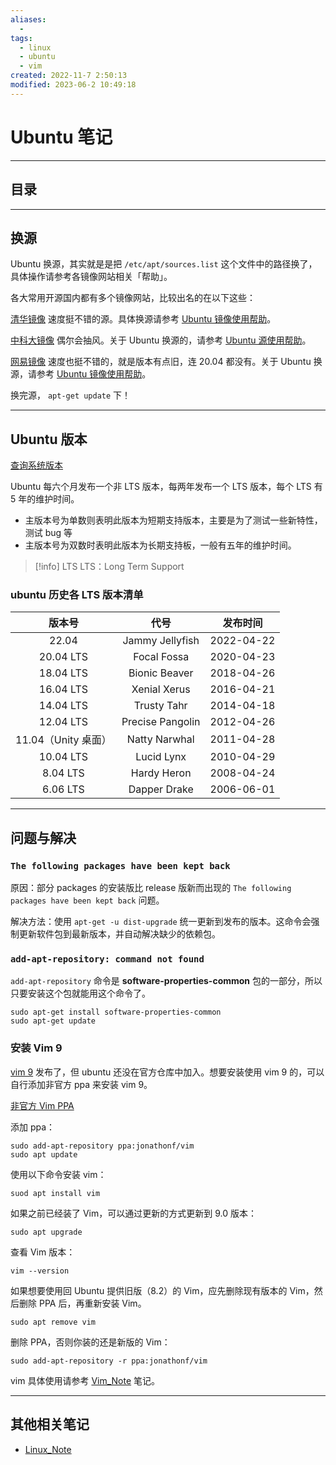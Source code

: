 ```yaml
---
aliases:
  - 
tags:
  - linux
  - ubuntu
  - vim
created: 2022-11-7 2:50:13
modified: 2023-06-2 10:49:18
---
```

# Ubuntu 笔记

---

## 目录

---

## <span id="ubuntu_chsource">换源</span>

Ubuntu 换源，其实就是是把 `/etc/apt/sources.list` 这个文件中的路径换了，具体操作请参考各镜像网站相关「帮助」。

各大常用开源国内都有多个镜像网站，比较出名的在以下这些：

[清华镜像](https://mirrors.tuna.tsinghua.edu.cn) 速度挺不错的源。具体换源请参考 [Ubuntu 镜像使用帮助](https://mirrors.tuna.tsinghua.edu.cn/help/ubuntu/)。

[中科大镜像](https://mirrors.ustc.edu.cn) 偶尔会抽风。关于 Ubuntu 换源的，请参考 [Ubuntu 源使用帮助](https://mirrors.ustc.edu.cn/help/ubuntu.html)。

[网易镜像](http://mirrors.163.com) 速度也挺不错的，就是版本有点旧，连 20.04 都没有。关于 Ubuntu 换源，请参考 [Ubuntu 镜像使用帮助](http://mirrors.163.com/.help/ubuntu.html)。

换完源， `apt-get update` 下！

---

## <span id="ubuntu_versions">Ubuntu 版本</span>

[查询系统版本](Linux_Note.md#查询系统版本)

Ubuntu 每六个月发布一个非 LTS 版本，每两年发布一个 LTS 版本，每个 LTS 有 5 年的维护时间。

* 主版本号为单数则表明此版本为短期支持版本，主要是为了测试一些新特性，测试 bug 等
* 主版本号为双数时表明此版本为长期支持板，一般有五年的维护时间。

> [!info] LTS
> LTS：Long Term Support

### ubuntu 历史各 LTS 版本清单

|       版本号       |       代号       |  发布时间  |
|:------------------:|:----------------:|:----------:|
|       22.04        | Jammy Jellyfish  | 2022-04-22 |
|     20.04 LTS      |   Focal Fossa    | 2020-04-23 |
|     18.04 LTS      |  Bionic Beaver   | 2018-04-26 |
|     16.04 LTS      |   Xenial Xerus   | 2016-04-21 |
|     14.04 LTS      |   Trusty Tahr    | 2014-04-18 |
|     12.04 LTS      | Precise Pangolin | 2012-04-26 |
| 11.04（Unity 桌面） |  Natty Narwhal   | 2011-04-28 |
|     10.04 LTS      |    Lucid Lynx    | 2010-04-29 |
|      8.04 LTS      |   Hardy Heron    | 2008-04-24 |
|      6.06 LTS      |   Dapper Drake   | 2006-06-01 |

---

## 问题与解决

### `The following packages have been kept back` 

原因：部分 packages 的安装版比 release 版新而出现的 `The following packages have been kept back` 问题。

解决方法：使用 `apt-get -u dist-upgrade` 统一更新到发布的版本。这命令会强制更新软件包到最新版本，并自动解决缺少的依赖包。

### `add-apt-repository: command not found`

`add-apt-repository` 命令是 **software-properties-common** 包的一部分，所以只要安装这个包就能用这个命令了。

```shell
sudo apt-get install software-properties-common
sudo apt-get update
```

### 安装 Vim 9

[vim 9]() 发布了，但 ubuntu 还没在官方仓库中加入。想要安装使用 vim 9 的，可以自行添加非官方 ppa 来安装 vim 9。

[非官方 Vim PPA](https://launchpad.net/~jonathonf/+archive/ubuntu/vim)

添加 ppa：
```shell
sudo add-apt-repository ppa:jonathonf/vim
sudo apt update

```

使用以下命令安装 vim：
```shell
suod apt install vim
```
如果之前已经装了 Vim，可以通过更新的方式更新到 9.0 版本：
```shell
sudo apt upgrade
```

查看 Vim 版本：
```shell
vim --version
```

如果想要使用回 Ubuntu 提供旧版（8.2）的 Vim，应先删除现有版本的 Vim，然后删除 PPA 后，再重新安装 Vim。
```shell
sudo apt remove vim
```
删除 PPA，否则你装的还是新版的 Vim：
```shell
sudo add-apt-repository -r ppa:jonathonf/vim
```

vim 具体使用请参考 [Vim_Note](../vim/Vim_Note.md) 笔记。

---

## 其他相关笔记

* [Linux_Note](Linux_Note.md)

